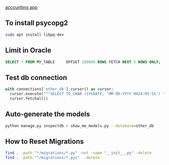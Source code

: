 [accounting app](https://django-hordak.readthedocs.io/en/stable/accounting-for-developers.html)


## To install psycopg2
```bash
sudo apt install libpq-dev
```


## Limit in Oracle
```sql
SELECT * FROM MY_TABLE     OFFSET 100000 ROWS FETCH NEXT 5 ROWS ONLY;
```



## Test db connection
```py
with connections['other_db'].cursor() as cursor:
  cursor.execute("""SELECT TO_CHAR (SYSDATE, 'MM-DD-YYYY HH24:MI:SS') "NOW" FROM DUAL;""")
  cursor.fetchall()
```



## Auto-generate the models 
```bash
python manage.py inspectdb > show_me_models.py --database=other_db
```



## How to Reset Migrations
```bash
find . -path "*/migrations/*.py" -not -name "__init__.py" -delete
find . -path "*/migrations/*.pyc"  -delete
```
